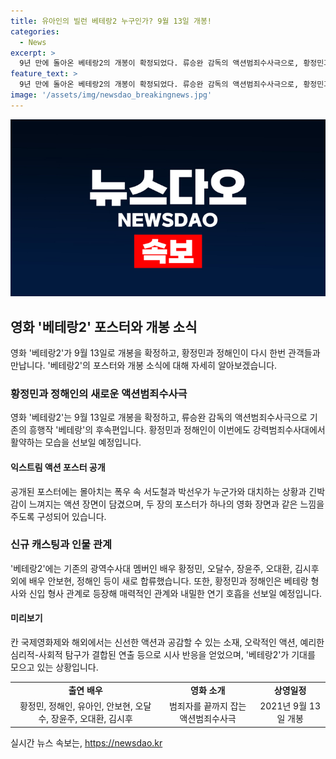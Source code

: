 ```yaml
---
title: 유아인의 빌런 베테랑2 누구인가? 9월 13일 개봉!
categories:
  - News
excerpt: >
  9년 만에 돌아온 베테랑2의 개봉이 확정되었다. 류승완 감독의 액션범죄수사극으로, 황정민과 정해인이 범죄자를 추적하는 서도철과 새로 합류한 박선우 형사 역으로 출연한다. 공개된 포스터는 강렬한 액션 장면으로 몰아치는 폭우 속에서 두 주인공이 누군가와 대치하는 모습을 담았다. 악역(빌런)의 정체에 대한 기대감도 높으며, 류승완 감독은 2015년 이후 속편을 준비해왔다고 전하며 기대감을 높인다. 베테랑2는 이미 칸 국제영화제에서 긍정적인 시사 반응을 얻었다. (150자)
feature_text: >
  9년 만에 돌아온 베테랑2의 개봉이 확정되었다. 류승완 감독의 액션범죄수사극으로, 황정민과 정해인이 범죄자를 추적하는 서도철과 새로 합류한 박선우 형사 역으로 출연한다. 공개된 포스터는 강렬한 액션 장면으로 몰아치는 폭우 속에서 두 주인공이 누군가와 대치하는 모습을 담았다. 악역(빌런)의 정체에 대한 기대감도 높으며, 류승완 감독은 2015년 이후 속편을 준비해왔다고 전하며 기대감을 높인다. 베테랑2는 이미 칸 국제영화제에서 긍정적인 시사 반응을 얻었다. (150자)
image: '/assets/img/newsdao_breakingnews.jpg'
---
```


<p><img src="/assets/img/newsdao_breakingnews.jpg" alt="implanttips 속보" /></p>

<h2 data-ke-size="size26">영화 '베테랑2' 포스터와 개봉 소식</h2>

<p data-ke-size="size16">영화 '베테랑2'가 9월 13일로 개봉을 확정하고, 황정민과 정해인이 다시 한번 관객들과 만납니다. '베테랑2'의 포스터와 개봉 소식에 대해 자세히 알아보겠습니다.</p>

<h3>황정민과 정해인의 새로운 액션범죄수사극</h3>

<p data-ke-size="size16">영화 '베테랑2'는 9월 13일로 개봉을 확정하고, 류승완 감독의 액션범죄수사극으로 기존의 흥행작 '베테랑'의 후속편입니다. 황정민과 정해인이 이번에도 강력범죄수사대에서 활약하는 모습을 선보일 예정입니다.</p>

<h4>익스트림 액션 포스터 공개</h4>

<p data-ke-size="size16">공개된 포스터에는 몰아치는 폭우 속 서도철과 박선우가 누군가와 대치하는 상황과 긴박감이 느껴지는 액션 장면이 담겼으며, 두 장의 포스터가 하나의 영화 장면과 같은 느낌을 주도록 구성되어 있습니다.</p>

<h3>신규 캐스팅과 인물 관계</h3>

<p data-ke-size="size16">'베테랑2'에는 기존의 광역수사대 멤버인 배우 황정민, 오달수, 장윤주, 오대환, 김시후 외에 배우 안보현, 정해인 등이 새로 합류했습니다. 또한, 황정민과 정해인은 베테랑 형사와 신입 형사 관계로 등장해 매력적인 관계와 내밀한 연기 호흡을 선보일 예정입니다.</p>

<h4>미리보기</h4>

<p data-ke-size="size16">칸 국제영화제와 해외에서는 신선한 액션과 공감할 수 있는 소재, 오락적인 액션, 예리한 심리적-사회적 탐구가 결합된 연출 등으로 시사 반응을 얻었으며, '베테랑2'가 기대를 모으고 있는 상황입니다.</p>

<table>
    <tbody>
        <tr>
            <td style="text-align: center; height: 17px;"><b>출연 배우</b></td>
            <td style="text-align: center; height: 17px;"><b>영화 소개</b></td>
            <td style="text-align: center; height: 17px;"><b>상영일정</b></td>
        </tr>
        <tr>
            <td style="text-align: center; height: 17px;">황정민, 정해인, 유아인, 안보현, 오달수, 장윤주, 오대환, 김시후</td>
            <td style="text-align: center; height: 17px;">범죄자를 끝까지 잡는 액션범죄수사극</td>
            <td style="text-align: center; height: 17px;">2021년 9월 13일 개봉</td>
        </tr>
    </tbody>
</table>

<p data-ke-size="size16"></p>
실시간 뉴스 속보는, <a href="https://newsdao.kr" rel="dofollow">https://newsdao.kr</a>


